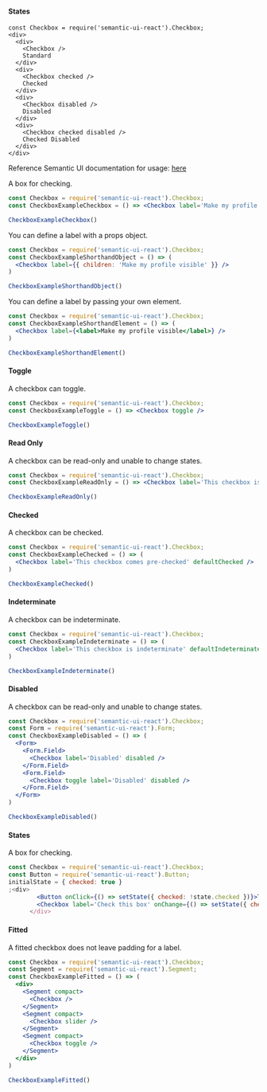 #### States

    const Checkbox = require('semantic-ui-react').Checkbox;
    <div>
      <div>
        <Checkbox />
        Standard
      </div>
      <div>
        <Checkbox checked />
        Checked
      </div>
      <div>
        <Checkbox disabled />
        Disabled
      </div>
      <div>
        <Checkbox checked disabled />
        Checked Disabled
      </div>
    </div>

Reference Semantic UI documentation for usage: <a href='http://react.semantic-ui.com/modules/checkbox' target='_new'> here </a>

A box for checking.
```jsx
const Checkbox = require('semantic-ui-react').Checkbox;
const CheckboxExampleCheckbox = () => <Checkbox label='Make my profile visible' />

CheckboxExampleCheckbox()

```

You can define a label with a props object.
```jsx
const Checkbox = require('semantic-ui-react').Checkbox;
const CheckboxExampleShorthandObject = () => (
  <Checkbox label={{ children: 'Make my profile visible' }} />
)

CheckboxExampleShorthandObject()
```


You can define a label by passing your own element.
```jsx
const Checkbox = require('semantic-ui-react').Checkbox;
const CheckboxExampleShorthandElement = () => (
  <Checkbox label={<label>Make my profile visible</label>} />
)

CheckboxExampleShorthandElement()

```


#### Toggle
A checkbox can toggle.
```jsx
const Checkbox = require('semantic-ui-react').Checkbox;
const CheckboxExampleToggle = () => <Checkbox toggle />

CheckboxExampleToggle()

```


#### Read Only
A checkbox can be read-only and unable to change states.
```jsx
const Checkbox = require('semantic-ui-react').Checkbox;
const CheckboxExampleReadOnly = () => <Checkbox label='This checkbox is read-only' readOnly />

CheckboxExampleReadOnly()

```


#### Checked
A checkbox can be checked.
```jsx
const Checkbox = require('semantic-ui-react').Checkbox;
const CheckboxExampleChecked = () => (
  <Checkbox label='This checkbox comes pre-checked' defaultChecked />
)

CheckboxExampleChecked()
```


#### Indeterminate
A checkbox can be indeterminate.
```jsx
const Checkbox = require('semantic-ui-react').Checkbox;
const CheckboxExampleIndeterminate = () => (
  <Checkbox label='This checkbox is indeterminate' defaultIndeterminate />
)

CheckboxExampleIndeterminate()
```

#### Disabled
A checkbox can be read-only and unable to change states.
```jsx
const Checkbox = require('semantic-ui-react').Checkbox;
const Form = require('semantic-ui-react').Form;
const CheckboxExampleDisabled = () => (
  <Form>
    <Form.Field>
      <Checkbox label='Disabled' disabled />
    </Form.Field>
    <Form.Field>
      <Checkbox toggle label='Disabled' disabled />
    </Form.Field>
  </Form>
)

CheckboxExampleDisabled()
```

#### States
A box for checking.
```jsx
const Checkbox = require('semantic-ui-react').Checkbox;
const Button = require('semantic-ui-react').Button;
initialState = { checked: true }
;<div>
        <Button onClick={() => setState({ checked: !state.checked })}>Toggle it</Button>
        <Checkbox label='Check this box' onChange={() => setState({ checked: !state.checked })} checked={state.checked} />
      </div>

```

#### Fitted
A fitted checkbox does not leave padding for a label.
```jsx
const Checkbox = require('semantic-ui-react').Checkbox;
const Segment = require('semantic-ui-react').Segment;
const CheckboxExampleFitted = () => (
  <div>
    <Segment compact>
      <Checkbox />
    </Segment>
    <Segment compact>
      <Checkbox slider />
    </Segment>
    <Segment compact>
      <Checkbox toggle />
    </Segment>
  </div>
)

CheckboxExampleFitted()
```